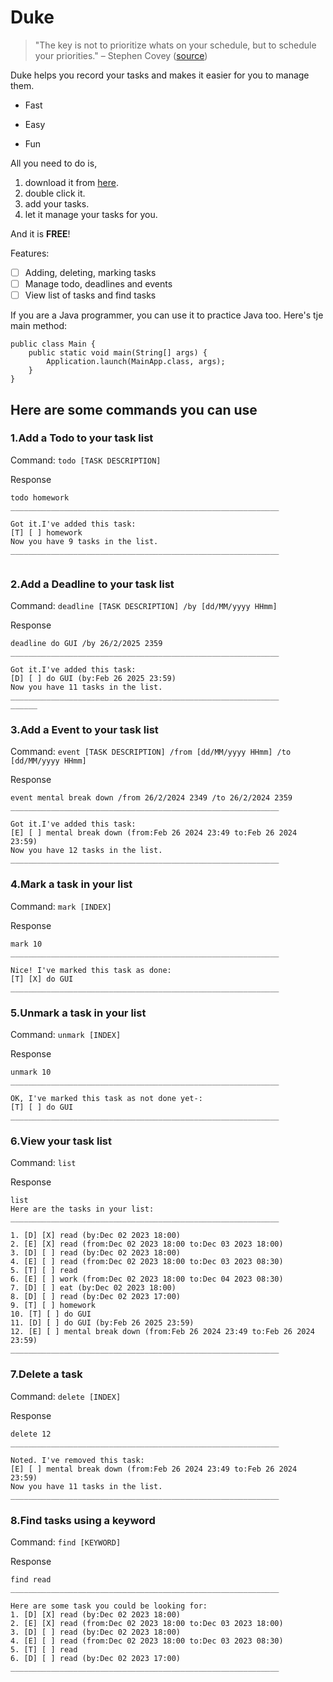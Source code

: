 # **Duke**
>"The key is not to prioritize whats on your schedule, but to schedule your priorities." – Stephen Covey ([source](https://everydaypower.com/quotes-for-efficiency/))

Duke helps you record your tasks and makes it easier for you to manage them.
- Fast
* Easy
+ Fun

All you need to do is,
1. download it from [here](https://github.com/Chiarena/ip/releases/tag/A-Jar).
2. double click it.
3. add your tasks.
4. let it manage your tasks for you.

And it is **FREE**!

Features:

- [ ] Adding, deleting, marking tasks 
- [ ] Manage todo, deadlines and events
- [ ] View list of tasks and find tasks

If you are a Java programmer, you can use it to practice Java too. Here's tje main method:
~~~
public class Main {
    public static void main(String[] args) {
        Application.launch(MainApp.class, args);
    }
}
~~~
## **Here are some commands you can use**


### **1.Add a Todo to your task list**
Command: `todo [TASK DESCRIPTION]`

Response 
```
todo homework
____________________________________________________________

Got it.I've added this task:
[T] [ ] homework
Now you have 9 tasks in the list.
____________________________________________________________


```
### **2.Add a Deadline to your task list**
Command: `deadline [TASK DESCRIPTION] /by [dd/MM/yyyy HHmm]`

Response
```
deadline do GUI /by 26/2/2025 2359
____________________________________________________________

Got it.I've added this task:
[D] [ ] do GUI (by:Feb 26 2025 23:59)
Now you have 11 tasks in the list.
____________________________________________________________
______
```
### **3.Add a Event to your task list**
Command: `event [TASK DESCRIPTION] /from [dd/MM/yyyy HHmm] /to [dd/MM/yyyy HHmm]`

Response
```
event mental break down /from 26/2/2024 2349 /to 26/2/2024 2359
____________________________________________________________

Got it.I've added this task:
[E] [ ] mental break down (from:Feb 26 2024 23:49 to:Feb 26 2024 23:59)
Now you have 12 tasks in the list.
____________________________________________________________

```
### **4.Mark a task in your list**
Command: `mark [INDEX]`

Response
```
mark 10
____________________________________________________________

Nice! I've marked this task as done:
[T] [X] do GUI
____________________________________________________________
```
### **5.Unmark a task in your list**
Command: `unmark [INDEX]`

Response
```
unmark 10
____________________________________________________________

OK, I've marked this task as not done yet-:
[T] [ ] do GUI
____________________________________________________________

```
### **6.View your task list**
Command: `list`

Response
```
list
Here are the tasks in your list:
____________________________________________________________

1. [D] [X] read (by:Dec 02 2023 18:00)
2. [E] [X] read (from:Dec 02 2023 18:00 to:Dec 03 2023 18:00)
3. [D] [ ] read (by:Dec 02 2023 18:00)
4. [E] [ ] read (from:Dec 02 2023 18:00 to:Dec 03 2023 08:30)
5. [T] [ ] read
6. [E] [ ] work (from:Dec 02 2023 18:00 to:Dec 04 2023 08:30)
7. [D] [ ] eat (by:Dec 02 2023 18:00)
8. [D] [ ] read (by:Dec 02 2023 17:00)
9. [T] [ ] homework
10. [T] [ ] do GUI
11. [D] [ ] do GUI (by:Feb 26 2025 23:59)
12. [E] [ ] mental break down (from:Feb 26 2024 23:49 to:Feb 26 2024 23:59)
____________________________________________________________
```
### **7.Delete a task**
Command: `delete [INDEX]`

Response
```
delete 12
____________________________________________________________

Noted. I've removed this task:
[E] [ ] mental break down (from:Feb 26 2024 23:49 to:Feb 26 2024 23:59)
Now you have 11 tasks in the list.
____________________________________________________________

```
### **8.Find tasks using a keyword**
Command: `find [KEYWORD]`

Response
```
find read
____________________________________________________________

Here are some task you could be looking for:
1. [D] [X] read (by:Dec 02 2023 18:00)
2. [E] [X] read (from:Dec 02 2023 18:00 to:Dec 03 2023 18:00)
3. [D] [ ] read (by:Dec 02 2023 18:00)
4. [E] [ ] read (from:Dec 02 2023 18:00 to:Dec 03 2023 08:30)
5. [T] [ ] read
6. [D] [ ] read (by:Dec 02 2023 17:00)
____________________________________________________________

```









